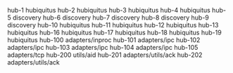 hub-1   hubiquitus
hub-2   hubiquitus
hub-3   hubiquitus
hub-4   hubiquitus
hub-5   discovery
hub-6   discovery
hub-7   discovery
hub-8   discovery
hub-9   discovery
hub-10  hubiquitus
hub-11  hubiquitus
hub-12  hubiquitus
hub-13  hubiquitus
hub-16  hubiquitus
hub-17  hubiquitus
hub-18  hubiquitus
hub-19  hubiquitus
hub-100 adapters/inproc
hub-101 adapters/ipc
hub-102 adapters/ipc
hub-103 adapters/ipc
hub-104 adapters/ipc
hub-105 adapters/tcp
hub-200 utils/aid
hub-201 adapters/utils/ack
hub-202 adapters/utils/ack
